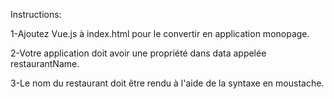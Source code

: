 Instructions:

1-Ajoutez Vue.js à  index.html  pour le convertir en application monopage.

2-Votre application doit avoir une propriété dans  data  appelée  restaurantName.

3-Le nom du restaurant doit être rendu à l'aide de la syntaxe en moustache.
